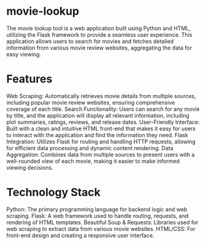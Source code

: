 # movie-lookup
The movie lookup tool is a web application built using Python and HTML, utilizing the Flask framework to provide a seamless user experience. This application allows users to search for movies and fetches detailed information from various movie review websites, aggregating the data for easy viewing.

# Features
Web Scraping: Automatically retrieves movie details from multiple sources, including popular movie review websites, ensuring comprehensive coverage of each title.
Search Functionality: Users can search for any movie by title, and the application will display all relevant information, including plot summaries, ratings, reviews, and release dates.
User-Friendly Interface: Built with a clean and intuitive HTML front-end that makes it easy for users to interact with the application and find the information they need.
Flask Integration: Utilizes Flask for routing and handling HTTP requests, allowing for efficient data processing and dynamic content rendering.
Data Aggregation: Combines data from multiple sources to present users with a well-rounded view of each movie, making it easier to make informed viewing decisions.

# Technology Stack
Python: The primary programming language for backend logic and web scraping.
Flask: A web framework used to handle routing, requests, and rendering of HTML templates.
Beautiful Soup & Requests: Libraries used for web scraping to extract data from various movie websites.
HTML/CSS: For front-end design and creating a responsive user interface.
